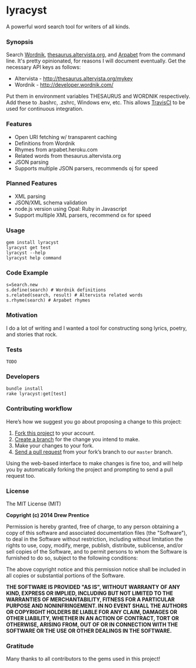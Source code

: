 lyracyst
===

A powerful word search tool for writers of all kinds.

### Synopsis

Search [Wordnik](http://www.wordnik.com/), [thesaurus.altervista.org](http://thesaurus.altervista.org/), and [Arpabet](http://en.wikipedia.org/wiki/Arpabet) from the command line. It's pretty opinionated, for reasons I will document eventually. Get the necessary API keys as follows:

- Altervista - http://thesaurus.altervista.org/mykey
- Wordnik - http://developer.wordnik.com/

Put them in environment variables THESAURUS and WORDNIK respectively. Add these to .bashrc, .zshrc, Windows env, etc. This allows [TravisCI](http://www.travis-ci.org) to be used for continuous integration.

### Features

- Open URI fetching w/ transparent caching
- Definitions from Wordnik
- Rhymes from arpabet.heroku.com
- Related words from thesaurus.altervista.org
- JSON parsing
- Supports multiple JSON parsers, recommends oj for speed

### Planned Features

- XML parsing
- JSON/XML schema validation
- node.js version using Opal: Ruby in Javascript
- Support multiple XML parsers, recommend ox for speed

### Usage

    gem install lyracyst
    lyracyst get test
    lyracyst --help
    lyracyst help command

### Code Example

    s=Search.new
    s.define(search) # Wordnik definitions
    s.related(search, result) # Altervista related words
    s.rhyme(search) # Arpabet rhymes

### Motivation

I do a lot of writing and I wanted a tool for constructing song lyrics, poetry, and stories that rock.

### Tests

    TODO

### Developers

    bundle install
    rake lyracyst:get[test]

### Contributing workflow

Here’s how we suggest you go about proposing a change to this project:

1. [Fork this project][fork] to your account.
2. [Create a branch][branch] for the change you intend to make.
3. Make your changes to your fork.
4. [Send a pull request][pr] from your fork’s branch to our `master` branch.

Using the web-based interface to make changes is fine too, and will help you
by automatically forking the project and prompting to send a pull request too.

[fork]: http://help.github.com/forking/
[branch]: https://help.github.com/articles/creating-and-deleting-branches-within-your-repository
[pr]: http://help.github.com/pull-requests/

### License

The MIT License (MIT)

**Copyright (c) 2014 Drew Prentice**

Permission is hereby granted, free of charge, to any person obtaining a copy
of this software and associated documentation files (the "Software"), to deal
in the Software without restriction, including without limitation the rights
to use, copy, modify, merge, publish, distribute, sublicense, and/or sell
copies of the Software, and to permit persons to whom the Software is
furnished to do so, subject to the following conditions:

The above copyright notice and this permission notice shall be included in all
copies or substantial portions of the Software.

**THE SOFTWARE IS PROVIDED "AS IS", WITHOUT WARRANTY OF ANY KIND, EXPRESS OR
IMPLIED, INCLUDING BUT NOT LIMITED TO THE WARRANTIES OF MERCHANTABILITY,
FITNESS FOR A PARTICULAR PURPOSE AND NONINFRINGEMENT. IN NO EVENT SHALL THE
AUTHORS OR COPYRIGHT HOLDERS BE LIABLE FOR ANY CLAIM, DAMAGES OR OTHER
LIABILITY, WHETHER IN AN ACTION OF CONTRACT, TORT OR OTHERWISE, ARISING FROM,
OUT OF OR IN CONNECTION WITH THE SOFTWARE OR THE USE OR OTHER DEALINGS IN THE
SOFTWARE.**

### Gratitude

Many thanks to all contributors to the gems used in this project!
